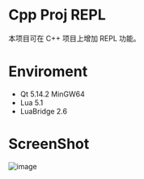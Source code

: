 # Cpp Proj REPL
本项目可在 C++ 项目上增加 REPL 功能。


# Enviroment
- Qt 5.14.2 MinGW64
- Lua 5.1
- LuaBridge 2.6

# ScreenShot
![image](https://user-images.githubusercontent.com/20026798/181880353-8b4fbd96-a8ae-4e78-87e8-311fbf058ec6.png)
